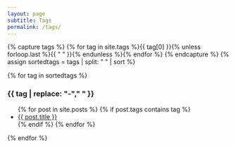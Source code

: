 ```yaml
---
layout: page
subtitle: Tags
permalink: /tags/
---
```


{% capture tags %}
  {% for tag in site.tags %}{{ tag[0] }}{% unless forloop.last %}{{ " " }}{% endunless %}{% endfor %}
{% endcapture %}
{% assign sortedtags = tags | split: " " | sort %}

{% for tag in sortedtags %}
  <h3 id="{{ tag }}">{{ tag | replace: "-"," " }}</h3>
  <ul>
  {% for post in site.posts %}
    {% if post.tags contains tag %}
      <li><a href="{{ post.url }}">{{ post.title }}</a></li>
    {% endif %}
  {% endfor %}
  </ul>
{% endfor %}
